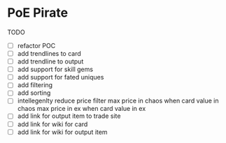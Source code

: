 # PoE Pirate

TODO

- [ ] refactor POC
- [ ] add trendlines to card
- [ ] add trendline to output
- [ ] add support for skill gems
- [ ] add support for fated uniques
- [ ] add filtering
- [ ] add sorting
- [ ] intellegenlty reduce price filter
      max price in chaos when card value in chaos
      max price in ex when card value in ex
- [ ] add link for output item to trade site
- [ ] add link for wiki for card
- [ ] add link for wiki for output item
